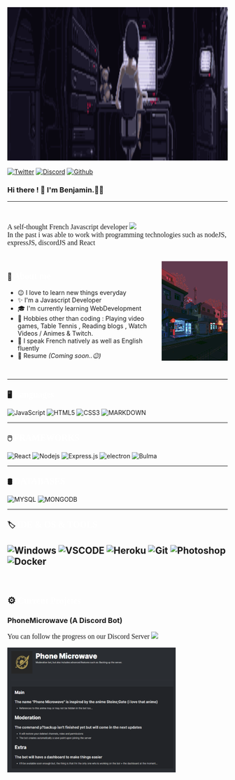 <img alt="gif" src="./images/banner.gif" width="100%" height="350px"/>

[![Twitter](https://img.shields.io/badge/Twitter-black?style=flat-square&logo=Twitter&logoColor=white)](https://twitter.com/toukaaraa)
[![Discord](https://img.shields.io/badge/-Discord-black?style=flat-square&logo=discord&logoColor=white)](https://discord.gg/nEzsfjjbcq)
[![Github](https://img.shields.io/badge/-github-black?style=flat-square&logo=github&logoColor=white)](https://youtube.com/channel/UC4FAldAo2Ow_2F447yggcqA/)




 ### Hi there ! 👋 **I'm Benjamin.👨‍💻** 
----
<br>
<p style="font-family: 'Ubuntu'; font-size: 16px;">
A self-thought French Javascript developer <img align="" width="18px" src="https://cdn.jsdelivr.net/npm/simple-icons@3.13.0/icons/javascript.svg"/>
<br>
In the past i was able to work with programming technologies such as nodeJS, expressJS, discordJS and React
</p>

<br>

<img align="right" width="30%" alt="GIF" src="./images/train.gif"  />

### 👋 <span style="color:#fff; font-family: 'Bebas Neue'; font-size: 20px;">About me</span>

- 😉&nbsp;I love to learn new things everyday
- ✨&nbsp;I'm a Javascript Developer
- 🎓&nbsp;I'm currently learning WebDevelopment
- 🧿&nbsp;Hobbies other than coding : Playing video games, Table Tennis , Reading blogs , Watch Videos / Animes & Twitch.
- 📣&nbsp;I speak French natively as well as English fluently
- 📃&nbsp;Resume _(Coming soon..😉)_ 

<br>

---

### 🖥️ <span style="color:#fff; font-family: 'Bebas Neue'; font-size: 20px;"> Languages 
 ![JavaScript](https://img.shields.io/badge/-JavaScript-black?style=flat-square&logo=javascript) ![HTML5](https://img.shields.io/badge/-HTML5-black?style=flat-square&logo=html5&logoColor=white) ![CSS3](https://img.shields.io/badge/-CSS3-black?style=flat-square&logo=css3) ![MARKDOWN](https://img.shields.io/badge/-MARKDOWN-black?style=flat-square&logo=MARKDOWN)

---
### 🖱️ <span style="color:#fff; font-family: 'Bebas Neue'; font-size: 20px;"> FRAMEWORKS 
![React](https://img.shields.io/badge/-React-black?style=flat-square&logo=react)
![Nodejs](https://img.shields.io/badge/-Nodejs-black?style=flat-square&logo=Node.js)
![Express.js](https://img.shields.io/badge/-Express-black?style=flat-square&logo=express)
![electron](https://img.shields.io/badge/-Electron-black?style=flat-square&logo=electron)
![Bulma](https://img.shields.io/badge/-Bulma-black?style=flat-square&logo=bulma)

---

### 🛢️ <span style="color:#fff; font-family: 'Bebas Neue'; font-size: 20px;"> DATABASES 
![MYSQL](https://img.shields.io/badge/-MYSQL-black?style=flat-square&logo=MYSQL)
![MONGODB](https://img.shields.io/badge/-MongoDB-black?style=flat-square&logo=mongodb)


---

### 🏷️ <span style="color:#fff; font-family: 'Bebas Neue'; font-size: 20px;"> IDE & OS & TOOLS
![Windows](https://img.shields.io/badge/-Windows-black?style=flat-square&logo=windows) 
![VSCODE](https://img.shields.io/badge/-VSCode-black?style=flat-square&logo=Visual-studio-code)
![Heroku](https://img.shields.io/badge/-Heroku-black?style=flat-square&logo=heroku)
![Git](https://img.shields.io/badge/-Git-black?style=flat-square&logo=git)
![Photoshop](https://img.shields.io/badge/-Photoshop-black?style=flat-square&logo=Adobe-Photoshop)
![Docker](https://img.shields.io/badge/-Docker-black?style=flat-square&logo=Docker)
---

<br>


## ⚙️ <span style="color:#fff; font-family: 'Bebas Neue'; font-size: 20px;"> Current Projetcs</span>


### PhoneMicrowave (A Discord Bot)
<p style="font-family: 'Ubuntu'; font-size: 16px;">You can follow the progress on our Discord Server <a href="https://discord.gg/nEzsfjjbcq"><img width="18" src="https://cdn.jsdelivr.net/npm/simple-icons@v3/icons/discord.svg"/></a></p>

<img src=".\images\DiscordBOT.png" width="385px" height="285" align="left">
